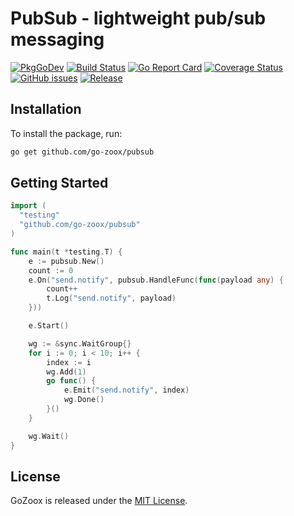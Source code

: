 # PubSub - lightweight pub/sub messaging

[![PkgGoDev](https://pkg.go.dev/badge/github.com/go-zoox/pubsub)](https://pkg.go.dev/github.com/go-zoox/pubsub)
[![Build Status](https://github.com/go-zoox/pubsub/actions/workflows/ci.yml/badge.svg?branch=master)](https://github.com/go-zoox/pubsub/actions/workflows/ci.yml)
[![Go Report Card](https://goreportcard.com/badge/github.com/go-zoox/pubsub)](https://goreportcard.com/report/github.com/go-zoox/pubsub)
[![Coverage Status](https://coveralls.io/repos/github/go-zoox/pubsub/badge.svg?branch=master)](https://coveralls.io/github/go-zoox/pubsub?branch=master)
[![GitHub issues](https://img.shields.io/github/issues/go-zoox/pubsub.svg)](https://github.com/go-zoox/pubsub/issues)
[![Release](https://img.shields.io/github/tag/go-zoox/pubsub.svg?label=Release)](https://github.com/go-zoox/pubsub/tags)

## Installation
To install the package, run:
```bash
go get github.com/go-zoox/pubsub
```

## Getting Started

```go
import (
  "testing"
  "github.com/go-zoox/pubsub"
)

func main(t *testing.T) {
	e := pubsub.New()
	count := 0
	e.On("send.notify", pubsub.HandleFunc(func(payload any) {
		count++
		t.Log("send.notify", payload)
	}))

	e.Start()

	wg := &sync.WaitGroup{}
	for i := 0; i < 10; i++ {
		index := i
		wg.Add(1)
		go func() {
			e.Emit("send.notify", index)
			wg.Done()
		}()
	}

	wg.Wait()
}
```

## License
GoZoox is released under the [MIT License](./LICENSE).
